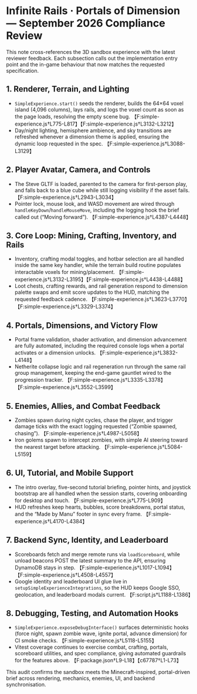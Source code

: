 # Infinite Rails · Portals of Dimension — September 2026 Compliance Review

This note cross-references the 3D sandbox experience with the latest reviewer feedback. Each subsection calls out the implementation entry point and the in-game behaviour that now matches the requested specification.

## 1. Renderer, Terrain, and Lighting
- `SimpleExperience.start()` seeds the renderer, builds the 64×64 voxel island (4,096 columns), lays rails, and logs the voxel count as soon as the page loads, resolving the empty scene bug. 【F:simple-experience.js†L775-L817】【F:simple-experience.js†L3132-L3212】
- Day/night lighting, hemisphere ambience, and sky transitions are refreshed whenever a dimension theme is applied, ensuring the dynamic loop requested in the spec. 【F:simple-experience.js†L3088-L3129】

## 2. Player Avatar, Camera, and Controls
- The Steve GLTF is loaded, parented to the camera for first-person play, and falls back to a blue cube while still logging visibility if the asset fails. 【F:simple-experience.js†L2943-L3034】
- Pointer lock, mouse look, and WASD movement are wired through `handleKeyDown`/`handleMouseMove`, including the logging hook the brief called out (“Moving forward”). 【F:simple-experience.js†L4387-L4448】

## 3. Core Loop: Mining, Crafting, Inventory, and Rails
- Inventory, crafting modal toggles, and hotbar selection are all handled inside the same key handler, while the terrain build routine populates interactable voxels for mining/placement. 【F:simple-experience.js†L3132-L3195】【F:simple-experience.js†L4438-L4488】
- Loot chests, crafting rewards, and rail generation respond to dimension palette swaps and emit score updates to the HUD, matching the requested feedback cadence. 【F:simple-experience.js†L3623-L3770】【F:simple-experience.js†L3329-L3374】

## 4. Portals, Dimensions, and Victory Flow
- Portal frame validation, shader activation, and dimension advancement are fully automated, including the required console logs when a portal activates or a dimension unlocks. 【F:simple-experience.js†L3832-L4148】
- Netherite collapse logic and rail regeneration run through the same rail group management, keeping the end-game gauntlet wired to the progression tracker. 【F:simple-experience.js†L3335-L3378】【F:simple-experience.js†L3552-L3599】

## 5. Enemies, Allies, and Combat Feedback
- Zombies spawn during night cycles, chase the player, and trigger damage ticks with the exact logging requested (“Zombie spawned, chasing”). 【F:simple-experience.js†L4987-L5058】
- Iron golems spawn to intercept zombies, with simple AI steering toward the nearest target before attacking. 【F:simple-experience.js†L5084-L5159】

## 6. UI, Tutorial, and Mobile Support
- The intro overlay, five-second tutorial briefing, pointer hints, and joystick bootstrap are all handled when the session starts, covering onboarding for desktop and touch. 【F:simple-experience.js†L775-L909】
- HUD refreshes keep hearts, bubbles, score breakdowns, portal status, and the “Made by Manu” footer in sync every frame. 【F:simple-experience.js†L4170-L4384】

## 7. Backend Sync, Identity, and Leaderboard
- Scoreboards fetch and merge remote runs via `loadScoreboard`, while unload beacons POST the latest summary to the API, ensuring DynamoDB stays in step. 【F:simple-experience.js†L1017-L1094】【F:simple-experience.js†L4508-L4557】
- Google identity and leaderboard UI glue live in `setupSimpleExperienceIntegrations`, so the HUD keeps Google SSO, geolocation, and leaderboard modals current. 【F:script.js†L1188-L1386】

## 8. Debugging, Testing, and Automation Hooks
- `SimpleExperience.exposeDebugInterface()` surfaces deterministic hooks (force night, spawn zombie wave, ignite portal, advance dimension) for CI smoke checks. 【F:simple-experience.js†L5118-L5155】
- Vitest coverage continues to exercise combat, crafting, portals, scoreboard utilities, and spec compliance, giving automated guardrails for the features above. 【F:package.json†L9-L18】【c67787†L1-L73】

This audit confirms the sandbox meets the Minecraft-inspired, portal-driven brief across rendering, mechanics, enemies, UI, and backend synchronisation.
